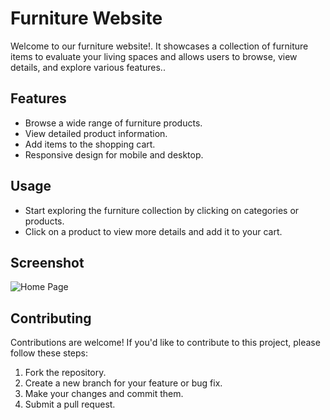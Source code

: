 # Furniture Website

Welcome to our furniture website!. It showcases a collection of furniture items to evaluate your living spaces and allows users to browse, view details, and explore various features..

## Features

- Browse a wide range of furniture products.
- View detailed product information.
- Add items to the shopping cart.
- Responsive design for mobile and desktop.

## Usage

- Start exploring the furniture collection by clicking on categories or products.
- Click on a product to view more details and add it to your cart.

## Screenshot

![Home Page](https://github.com/V-yadav18/Furniture-Website/assets/144485244/7049bbfa-f186-474e-bbdb-518b294ee02c)


## Contributing

Contributions are welcome! If you'd like to contribute to this project, please follow these steps:

1. Fork the repository.
2. Create a new branch for your feature or bug fix.
3. Make your changes and commit them.
4. Submit a pull request.

